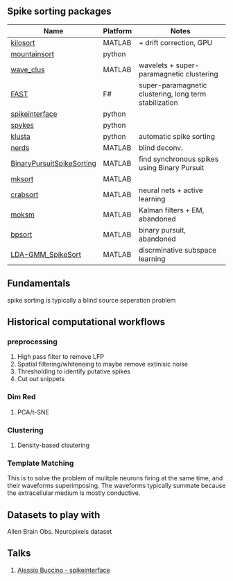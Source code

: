 ## Spike sorting packages


| Name | Platform | Notes | 
| ---- | -------- | --------- |
| [kilosort](https://github.com/MouseLand/Kilosort) | MATLAB | + drift correction, GPU | 
| [mountainsort]() | python |  | 
| [wave_clus](https://github.com/csn-le/wave_clus) | MATLAB | wavelets + super-paramagnetic clustering |
| [FAST](https://github.com/Olveczky-Lab/FAST) | F# | super-paramagnetic clustering, long term stabilization | 
| [spikeinterface](https://github.com/SpikeInterface/spikeinterface) | python |  | 
| [spykes](https://github.com/KordingLab/spykes) | python | |
| [klusta](https://github.com/kwikteam/klusta)  | python | automatic spike sorting |
| [nerds](https://github.com/KordingLab/nerds) | MATLAB | blind deconv. |
| [BinaryPursuitSpikeSorting](https://github.com/pillowlab/BinaryPursuitSpikeSorting) | MATLAB |  find synchronous spikes using Binary Pursuit  | 
|  [mksort](https://github.com/ripple-neuro/mksort) | MATLAB | | 
| [crabsort](https://githib.com/sg-s/crabsort) | MATLAB | neural nets + active learning | 
|  [moksm](https://github.com/aecker/moksm) | MATLAB | Kalman filters + EM, abandoned| 
| [bpsort](https://github.com/aecker/bpsort)  | MATLAB  |  binary pursuit, abandoned  |
| [LDA-GMM_SpikeSort](https://github.com/mrezak/LDA-GMM_SpikeSort) | MATLAB | discrminative subspace learning | 



## Fundamentals

spike sorting is typically a blind source seperation problem


## Historical computational workflows 

### preprocessing

1. High pass filter to remove LFP
2. Spatial filtering/whiteneing to maybe remove extinisic noise 
3. Thresholding to identify putative spikes 
4. Cut out snippets 

### Dim Red

1. PCA/t-SNE

### Clustering

1. Density-based clsutering 

### Template Matching 

This is to solve the problem of mulitple neurons firing at the same time, and their waveforms superimposing. The waveforms typically summate because the extracellular medium is mostly conductive. 

## Datasets to play with

Allen Brain Obs. Neuropixels dataset 


## Talks

1. [Alessio Buccino - spikeinterface](https://www.youtube.com/watch?v=p_dd52IzOGo)
